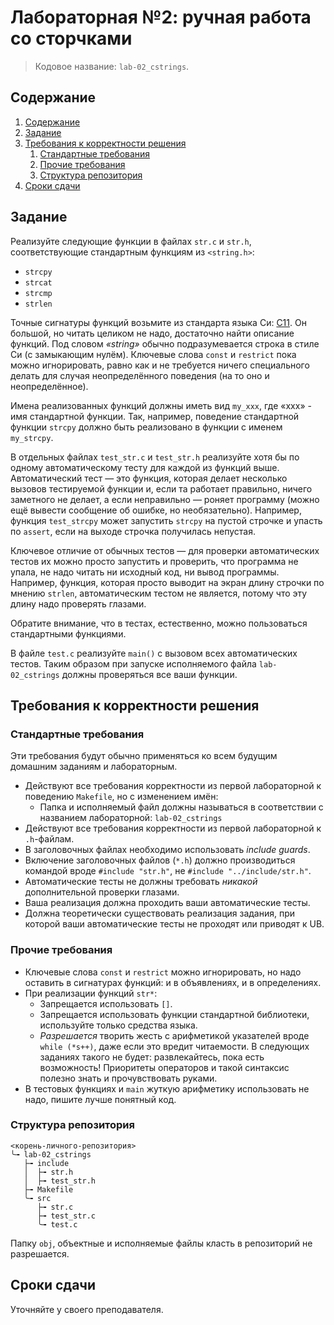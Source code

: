 # Лабораторная №2: ручная работа со сторчками

> Кодовое название: `lab-02_cstrings`.

## Содержание
1. [Содержание](#содержание)
1. [Задание](#задание)
1. [Требования к корректности решения](#требования-к-корректности-решения)
    1. [Стандартные требования](#стандартные-требования)
    1. [Прочие требования](#прочие-требования)
    1. [Структура репозитория](#структура-репозитория)
1. [Сроки сдачи](#сроки-сдачи)

## Задание
Реализуйте следующие функции в файлах `str.c` и `str.h`, соответствующие стандартным функциям из 
`<string.h>`:

* `strcpy`
* `strcat`
* `strcmp`
* `strlen`

Точные сигнатуры функций возьмите из стандарта языка Си: [C11][C11-N1256]. Он большой, но читать 
целиком не надо, достаточно найти описание функций. Под словом _«string»_ обычно подразумевается 
строка в стиле Си (с замыкающим нулём). Ключевые слова `const` и `restrict` пока можно игнорировать,
равно как и не требуется ничего специального делать для случая неопределённого поведения (на то оно 
и неопределённое).

Имена реализованных функций должны иметь вид `my_xxx`, где «xxx» - имя стандартной функции. Так, 
например, поведение стандартной функции `strcpy` должно быть реализовано в функции с именем 
`my_strcpy`.

В отдельных файлах `test_str.c` и `test_str.h` реализуйте хотя бы по одному автоматическому тесту
для каждой из функций выше.  Автоматический тест — это функция, которая делает несколько вызовов 
тестируемой функции и, если та работает правильно, ничего заметного не делает, а если неправильно — 
роняет программу (можно ещё вывести сообщение об ошибке, но необязательно). Например, функция 
`test_strcpy` может запустить `strcpy` на пустой строчке и упасть по `assert`, если на выходе 
строчка получилась непустая.

Ключевое отличие от обычных тестов — для проверки автоматических тестов их можно просто запустить и 
проверить, что программа не упала, не надо читать ни исходный код, ни вывод программы. Например, 
функция, которая просто выводит на экран длину строчки по мнению `strlen`, автоматическим тестом не 
является, потому что эту длину надо проверять глазами.

Обратите внимание, что в тестах, естественно, можно пользоваться стандартными функциями.

В файле `test.c` реализуйте `main()` с вызовом всех автоматических тестов.
Таким образом при запуске исполняемого файла `lab-02_cstrings` должны проверяться все ваши функции.

## Требования к корректности решения
### Стандартные требования
Эти требования будут обычно применяться ко всем будущим домашним заданиям
и лабораторным.

* Действуют все требования корректности из первой лабораторной к поведению `Makefile`,
  но с изменением имён:
  * Папка и исполняемый файл должны называться в соответствии с названием лабораторной: 
    `lab-02_cstrings`
* Действуют все требования корректности из первой лабораторной к `.h`-файлам.
* В заголовочных файлах необходимо использовать _include guards_.
* Включение заголовочных файлов (`*.h`) должно производиться командой
  вроде `#include "str.h"`, не `#include "../include/str.h"`.
* Автоматические тесты не должны требовать _никакой_ дополнительной проверки глазами.
* Ваша реализация должна проходить ваши автоматические тесты.
* Должна теоретически существовать реализация задания, при которой ваши автоматические тесты не 
  проходят или приводят к UB.

### Прочие требования
* Ключевые слова `const` и `restrict` можно игнорировать, но надо оставить в сигнатурах функций: и 
  в объявлениях, и в определениях.
* При реализации функций `str*`:
   * Запрещается использовать `[]`.
   * Запрещается использовать функции стандартной библиотеки, используйте только средства языка.
   * _Разрешается_ творить жесть с арифметикой указателей вроде `while (*s++)`, даже если это вредит 
     читаемости. В следующих заданиях такого не будет: развлекайтесь, пока есть возможность! 
     Приоритеты операторов и такой синтаксис полезно знать и прочувствовать руками.
* В тестовых функциях и `main` жуткую арифметику использовать не надо, пишите лучше
  понятный код.

### Структура репозитория
```
<корень-личного-репозитория>
╰╼ lab-02_cstrings
   ├╼ include
   │  ├╼ str.h
   │  ├╼ test_str.h
   ├╼ Makefile
   ╰╼ src
      ├╼ str.c
      ├╼ test_str.c
      ╰╼ test.c
```

Папку `obj`, объектные и исполняемые файлы класть в репозиторий не разрешается.

## Сроки сдачи

Уточняйте у своего преподавателя.

[C11-N1256]: http://www.open-std.org/jtc1/sc22/wg14/www/docs/n1256.pdf